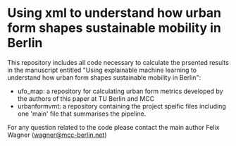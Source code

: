 # Using xml to understand how urban form shapes sustainable mobility in Berlin
    
This repository includes all code necessary to calculate the prsented results in the manuscript entitled "Using explainable machine learning to understand how urban form shapes sustainable mobility in Berlin":
- ufo_map: a repository for calculating urban form metrics developed by the authors of this paper at TU Berlin and MCC   
- urbanformvmt: a repository containing the project speific files including one 'main' file that summarises the pipeline.   
   
For any question related to the code please contact the main author Felix Wagner (wagner@mcc-berlin.net)

